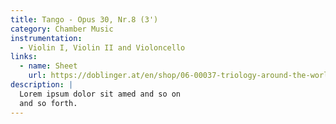 ```yaml
---
title: Tango - Opus 30, Nr.8 (3')
category: Chamber Music
instrumentation:
  - Violin I, Violin II and Violoncello
links:
  - name: Sheet
    url: https://doblinger.at/en/shop/06-00037-triology-around-the-world-152292?search=Tristan+Schulze#attr=
description: |
  Lorem ipsum dolor sit amed and so on
  and so forth.
---
```

